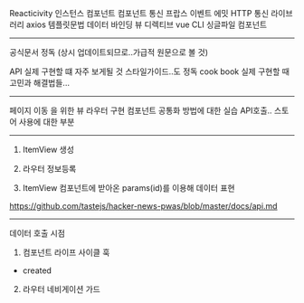Reacticivity
인스턴스
컴포넌트
컴포넌트 통신
 프랍스
 이벤트 에밋
HTTP 통신 라이브러리 axios
템플릿문법
 데이터 바인딩
 뷰 디렉티브
vue CLI
싱글파일 컴포넌트

---

공식문서 정독
(상시 업데이트되므로..가급적 원문으로 볼 것)

API 실제 구현할 떄 자주 보게될 것
스타일가이드..도 정독
cook book 실제 구현할 때 고민과 해결법들...

---
페이지 이동 을 위한 뷰 라우터 구현
컴포넌트 공통화 방법에 대한 실습
API호출.. 스토어 사용에 대한 부분

---
1. ItemView 생성
2. 라우터 정보등록

3. ItemView 컴포넌트에 받아온 params(id)를 이용해 데이터 표현

https://github.com/tastejs/hacker-news-pwas/blob/master/docs/api.md

--- 
데이터 호출 시점
1. 컴포넌트  라이프 사이클 훅
 - created

2. 라우터 네비게이션 가드
